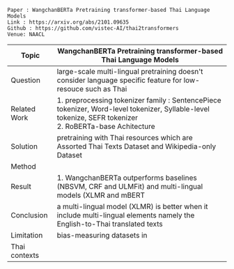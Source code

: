 ```
Paper : WangchanBERTa Pretraining transformer-based Thai Language Models
Link : https://arxiv.org/abs/2101.09635
Github : https://github.com/vistec-AI/thai2transformers
Venue: NAACL 
```

| Topic        | WangchanBERTa Pretraining transformer-based Thai Language Models |
|--------------|------------------------------------------------------------------|
| Question     | large-scale multi-lingual pretraining doesn't consider language specific feature for low-resouce such as Thai|
| Related Work | 1. preprocessing tokenizer family : SentencePiece tokenizer, Word-level tokenizer, Syllable-level tokenize, SEFR tokenizer<br>2. RoBERTa-base Achitecture|
| Solution     | pretraining with Thai resources which are Assorted Thai Texts Dataset and Wikipedia-only Dataset|
| Method       | |
| Result       | 1. WangchanBERTa outperforms baselines (NBSVM, CRF and ULMFit) and multi-lingual models (XLMR and mBERT <br>|
| Conclusion   | a multi-lingual model (XLMR) is better when it include multi-lingual elements namely the English-to-Thai translated texts |
| Limitation   | bias-measuring datasets in
Thai contexts |